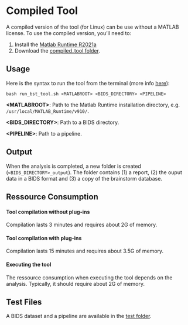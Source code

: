 # Compiled Tool
A compiled version of the tool (for Linux) can be use without a MATLAB license. To use the compiled version, you’ll need to:
1. Install the [Matlab Runtime R2021a](https://www.mathworks.com/products/compiler/matlab-runtime.html)
2. Download the [compiled_tool folder](./).

## Usage
Here is the syntax to run the tool from the terminal (more info [here](https://neuroimage.usc.edu/brainstorm/Tutorials/Scripting#Without_Matlab)):

```bash run_bst_tool.sh <MATLABROOT> <BIDS_DIRECTORY> <PIPELINE>```

**\<MATLABROOT>**: Path to the Matlab Runtime installation directory, e.g. ```/usr/local/MATLAB_Runtime/v910/```.

**\<BIDS_DIRECTORY>**: Path to a BIDS directory.

**\<PIPELINE>**: Path to a pipeline.
  
## Output
When the analysis is completed, a new folder is created (```<BIDS_DIRECTORY>_output```). The folder contains (1) a report, (2) the ouput data in a BIDS format and (3) a copy of the brainstorm database. 

## Ressource Consumption
#### Tool compilation without plug-ins
Compilation lasts 3 minutes and requires about 2G of memory.
#### Tool compilation with plug-ins
Compilation lasts 15 minutes and requires about 3.5G of memory.
#### Executing the tool
The ressource consumption when executing the tool depends on the analysis. Typically, it should require about 2G of memory.

## Test Files
A BIDS dataset and a pipeline are available in the [test folder](../test/).
